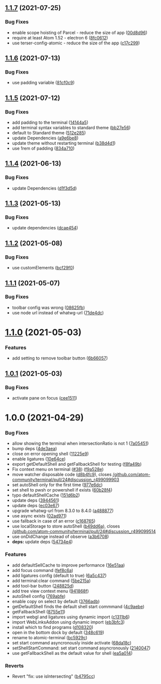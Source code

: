 ## [1.1.7](https://github.com/atom-community/terminal/compare/v1.1.6...v1.1.7) (2021-07-25)


### Bug Fixes

* enable scope hoisting of Parcel - reduce the size of app ([00d8d96](https://github.com/atom-community/terminal/commit/00d8d96a7369f783553146b9e4bb092424ba0345))
* require at least Atom 1.52 - electron 6 ([8fc0612](https://github.com/atom-community/terminal/commit/8fc0612973e2f99e74107988853d9c7f97d5734f))
* use terser-config-atomic - reduce the size of the app ([c17c299](https://github.com/atom-community/terminal/commit/c17c29934b80670b8f7a091d2be579c4d52ad770))

## [1.1.6](https://github.com/atom-community/terminal/compare/v1.1.5...v1.1.6) (2021-07-13)


### Bug Fixes

* use padding variable ([81cf0c9](https://github.com/atom-community/terminal/commit/81cf0c96c54bf8cec4ca58f2e8689d867a04c46c))

## [1.1.5](https://github.com/atom-community/terminal/compare/v1.1.4...v1.1.5) (2021-07-12)


### Bug Fixes

* add padding to the terminal ([14144a5](https://github.com/atom-community/terminal/commit/14144a53e6055c18b9d0855a3d14b4d20101c4d7))
* add terminal syntax variables to standard theme ([bb27e56](https://github.com/atom-community/terminal/commit/bb27e56689e271b9216ef0039ab1aeccbcc52eaf))
* default to Standard theme ([512e285](https://github.com/atom-community/terminal/commit/512e28597aa4bd5d72214604e8b053ace3cb067f))
* update Dependencies ([a9e6be8](https://github.com/atom-community/terminal/commit/a9e6be82fef424d68686dd56189dbf156996c1f4))
* update theme without restarting terminal ([b38d4d1](https://github.com/atom-community/terminal/commit/b38d4d18b4ae5ce87598c11eeb51ec31dbcc0cd5))
* use 1rem of padding ([834a710](https://github.com/atom-community/terminal/commit/834a710537884fb0d92d40d059ef514bbbd1798d))

## [1.1.4](https://github.com/atom-community/terminal/compare/v1.1.3...v1.1.4) (2021-06-13)


### Bug Fixes

* update Dependencies ([d1f3d5d](https://github.com/atom-community/terminal/commit/d1f3d5d1570337f1a60f5b05245979511db3b627))

## [1.1.3](https://github.com/atom-community/terminal/compare/v1.1.2...v1.1.3) (2021-05-13)


### Bug Fixes

* update dependencies ([dcae454](https://github.com/atom-community/terminal/commit/dcae45439510fcb62d88044fa65450f13f63a842))

## [1.1.2](https://github.com/atom-community/terminal/compare/v1.1.1...v1.1.2) (2021-05-08)


### Bug Fixes

* use customElements ([bcf29f0](https://github.com/atom-community/terminal/commit/bcf29f0118f8a7d81a1a34b582a91063314aed62))

## [1.1.1](https://github.com/atom-community/terminal/compare/v1.1.0...v1.1.1) (2021-05-07)


### Bug Fixes

* toolbar config was wrong ([08625fb](https://github.com/atom-community/terminal/commit/08625fb3c83c586ec384ca2e9f2535c4958c03c4))
* use node url instead of whatwg-url ([71de4dc](https://github.com/atom-community/terminal/commit/71de4dc495f244257de8887fd860f5df9929f2ee))

# [1.1.0](https://github.com/atom-community/terminal/compare/v1.0.1...v1.1.0) (2021-05-03)


### Features

* add setting to remove toolbar button ([6b66057](https://github.com/atom-community/terminal/commit/6b66057c5a0ea4590d5d595a9f03f46fbc484e32))

## [1.0.1](https://github.com/atom-community/terminal/compare/v1.0.0...v1.0.1) (2021-05-03)


### Bug Fixes

* activate pane on focus ([cee1511](https://github.com/atom-community/terminal/commit/cee1511f594467a1601f96c43fd1645bb4216f57))

# 1.0.0 (2021-04-29)


### Bug Fixes

* allow showing the terminal when intersectionRatio is not 1 ([7a05451](https://github.com/atom-community/terminal/commit/7a0545149fc5d5917a322bd06f9f9af7a5308717))
* bump deps ([4de3aea](https://github.com/atom-community/terminal/commit/4de3aea97b0a0495b583c6cf90a63762032bdb7f))
* close on error opening shell ([11225e9](https://github.com/atom-community/terminal/commit/11225e9d4f5d72cb4c28338bed3f88434e5f9d73))
* enable ligatures ([10e64ce](https://github.com/atom-community/terminal/commit/10e64ceba8f13eadc96299da526a59d16d1e341d))
* export getDefaultShell and getFallbackShell for testing ([f8fa49b](https://github.com/atom-community/terminal/commit/f8fa49ba7dec189f93f24055974f642e25a09e19))
* Fix context menu on terminal ([#38](https://github.com/atom-community/terminal/issues/38)) ([f9a528e](https://github.com/atom-community/terminal/commit/f9a528e07b6b2a0d084f9544d4206a05bcbcf864))
* move watcher disposable code ([d8b4fc9](https://github.com/atom-community/terminal/commit/d8b4fc9bb5fab14ed77776ff5d0533ce704fc331)), closes [/github.com/atom-community/terminal/pull/24#discussion_r499099903](https://github.com//github.com/atom-community/terminal/pull/24/issues/discussion_r499099903)
* set autoShell only for the first time ([977e6dc](https://github.com/atom-community/terminal/commit/977e6dc528e557d785587fc5dd9e2d7a0930f482))
* set shell to pwsh or powershell if exists ([60b28f4](https://github.com/atom-community/terminal/commit/60b28f414471aa6a2753ca7b8bc1072c29f10eda))
* typo defaultShellCache ([151d6b2](https://github.com/atom-community/terminal/commit/151d6b2640a291dff0f498c2ef65f3976b31dda8))
* update deps ([3944561](https://github.com/atom-community/terminal/commit/3944561566f501d759b3457d26534a12e8a4474b))
* update deps ([ec03e67](https://github.com/atom-community/terminal/commit/ec03e673b6f001a955b2d6e2f2ea7021dcd6c64c))
* upgrade whatwg-url from 8.3.0 to 8.4.0 ([a488877](https://github.com/atom-community/terminal/commit/a488877a2a2d1faaf86c7034e998feee9cc81d8e))
* use async exists ([02ad971](https://github.com/atom-community/terminal/commit/02ad9714d15ffe09c13b5a4e982946da262cefc8))
* use fallback in case of an error ([c168765](https://github.com/atom-community/terminal/commit/c168765a9a0190332414992c6edc73bb3703b89f))
* use localStorage to store autoShell ([b49dd6a](https://github.com/atom-community/terminal/commit/b49dd6aa27378323a008fcd78ec7beb2732df381)), closes [/github.com/atom-community/terminal/pull/24#discussion_r499099514](https://github.com//github.com/atom-community/terminal/pull/24/issues/discussion_r499099514)
* use onDidChange instead of observe ([a3b6708](https://github.com/atom-community/terminal/commit/a3b67085261f747c42a591c6d153560636ea9f95))
* **deps:** update deps ([54734e4](https://github.com/atom-community/terminal/commit/54734e403efdc876170e148a226d626da7bed8fa))


### Features

* add defaultSellCache to improve performance ([16e51aa](https://github.com/atom-community/terminal/commit/16e51aa619c44f35b09672d5d563f48d9d02ac1c))
* add focus command ([fef8c6a](https://github.com/atom-community/terminal/commit/fef8c6a003be0ee7ce9bf22381c0a34a7b712a2a))
* add ligatures config (default to true) ([6a5c437](https://github.com/atom-community/terminal/commit/6a5c437661f0e45e2cbfbb36858af20cdf41a52f))
* add terminal:clear command ([5be215a](https://github.com/atom-community/terminal/commit/5be215af5ab3b8b171526d64ad23df64f687de64))
* add tool-bar button ([248825d](https://github.com/atom-community/terminal/commit/248825dbb2608d42fe4d1d0412c50fbb507c61ea))
* add tree view context menu ([941868f](https://github.com/atom-community/terminal/commit/941868f157e71a3c8d2ed41efdfcfab772e88104))
* autoShell config ([769abfe](https://github.com/atom-community/terminal/commit/769abfe9c66ec71e7537a7ec07387071ff79ccef))
* enable copy on select by default ([3766adb](https://github.com/atom-community/terminal/commit/3766adb12ee0888d2f2ca1fec45b00097a623469))
* getDefaultShell finds the default shell start commmand ([4c9aebe](https://github.com/atom-community/terminal/commit/4c9aebe6dfdbb182a57b3c2137ef48923b0c1542))
* getFallbackShell ([8755e11](https://github.com/atom-community/terminal/commit/8755e11762a40fbe754778631828c163ca5608ec))
* import webgl and ligatures using dynamic import ([c1311b6](https://github.com/atom-community/terminal/commit/c1311b6dcb8279de02fe75efd3688a723eb925e3))
* import WebLinksAddon using dynamic import ([eb3bfc3](https://github.com/atom-community/terminal/commit/eb3bfc31d72f062cc5dc4e84817ede4d08fa7f49))
* install which to find programs ([d108320](https://github.com/atom-community/terminal/commit/d1083206f4741c54c4ac7b89d3f8a5566ebb43cf))
* open in the bottom dock by default ([348c619](https://github.com/atom-community/terminal/commit/348c61979177c0dba80988afa587d492258f79b1))
* rename to atomic-terminal ([bc5929c](https://github.com/atom-community/terminal/commit/bc5929cc258a42f62974c88748ba3ccfed3c779c))
* set start command asyncronously inside activate ([68da18c](https://github.com/atom-community/terminal/commit/68da18c2934709737cecb5fde3f92745b7f32801))
* setShellStartCommand: set start command asyncronously ([2140047](https://github.com/atom-community/terminal/commit/21400478a5c4e10d5219403d0f7d5c8c57b8e97f))
* use getFallbackShell as the default value for shell ([ea5a014](https://github.com/atom-community/terminal/commit/ea5a01467e56e2856c8342dc62c5fa5ea59a525f))


### Reverts

* Revert "fix: use isIntersecting" ([b4795cc](https://github.com/atom-community/terminal/commit/b4795cc55c1853560065e29b8313f3f3b180f92b))
